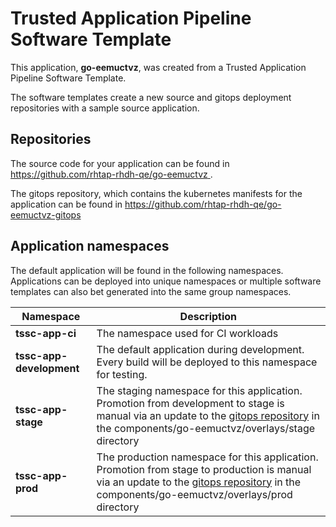 # Trusted Application Pipeline Software Template

This application, **go-eemuctvz**, was created from a Trusted Application Pipeline Software Template.

The software templates create a new source and gitops deployment repositories with a sample source application. 

## Repositories

The source code for your application can be found in [https://github.com/rhtap-rhdh-qe/go-eemuctvz ](https://github.com/rhtap-rhdh-qe/go-eemuctvz ).
 
The gitops repository, which contains the kubernetes manifests for the application can be found in 
[https://github.com/rhtap-rhdh-qe/go-eemuctvz-gitops ](https://github.com/rhtap-rhdh-qe/go-eemuctvz-gitops ) 

## Application namespaces 

The default application will be found in the following namespaces. Applications can be deployed into unique namespaces or multiple software templates can also bet generated into the same group namespaces.  

|  Namespace   |  Description   |  
| -------- | -------- |
| **tssc-app-ci** | The namespace used for CI workloads |
| **tssc-app-development** | The default application during development. Every build will be deployed to this namespace for testing. |
| **tssc-app-stage** | The staging namespace for this application. Promotion from development to stage is manual via an update to the [gitops repository](https://github.com/rhtap-rhdh-qe/go-eemuctvz-gitops ) in the components/go-eemuctvz/overlays/stage directory |
| **tssc-app-prod** | The production namespace for this application. Promotion from stage to production is manual via an update to the [gitops repository](https://github.com/rhtap-rhdh-qe/go-eemuctvz-gitops ) in the components/go-eemuctvz/overlays/prod directory |